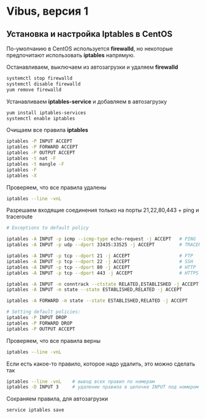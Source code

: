 # Vibus, версия 1
## Установка и настройка Iptables в CentOS

По-умолчанию в CentOS используется **firewalld**, но некоторые предпочитают использовать **iptables** напрямую. 

Останавливаем, выключаем из автозагрузки и удаляем **firewalld**
```bash
systemctl stop firewalld
systemctl disable firewalld
yum remove firewalld
```
Устанавливаем **iptables-service** и добавляем в автозагрузку
```bash
yum install iptables-services
systemctl enable iptables
```
Очищаем все правила **iptables**
```bash
iptables -P INPUT ACCEPT
iptables -P FORWARD ACCEPT
iptables -P OUTPUT ACCEPT
iptables -t nat -F
iptables -t mangle -F
iptables -F
iptables -X
```
Проверяем, что все правила удалены
```bash
iptables --line -vnL
```
Разрешаем входящие соединения только на порты 21,22,80,443 + ping и traceroute
```bash
# Exceptions to default policy

iptables -A INPUT -p icmp --icmp-type echo-request -j ACCEPT   # PING
iptables -A INPUT -p udp --dport 33435:33525 -j ACCEPT         # TRACEROUTE

iptables -A INPUT -p tcp --dport 21 -j ACCEPT                  # FTP
iptables -A INPUT -p tcp --dport 22 -j ACCEPT                  # SSH
iptables -A INPUT -p tcp --dport 80 -j ACCEPT                  # HTTP
iptables -A INPUT -p tcp --dport 443 -j ACCEPT                 # HTTPS

iptables -A INPUT -m conntrack --ctstate RELATED,ESTABLISHED -j ACCEPT
iptables -A INPUT -m state --state ESTABLISHED,RELATED -j ACCEPT

iptables -A FORWARD -m state --state ESTABLISHED,RELATED -j ACCEPT

# Setting default policies:
iptables -P INPUT DROP
iptables -P FORWARD DROP
iptables -P OUTPUT ACCEPT
```

Проверяем, что все правила верны
```bash
iptables --line -vnL
```

Если есть какое-то правило, которое надо удалить, это можно сделать так
```bash
iptables --line -vnL    # вывод всех правил по номерам
iptables -D INPUT 3     # удаление правила в цепочке INPUT под номером 3
```

Сохраняем правила, для автозагрузки
```bash
service iptables save
```
